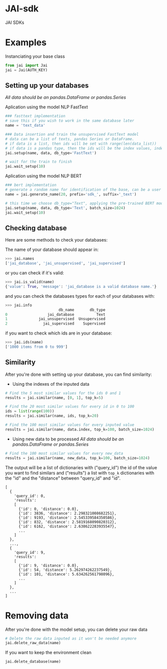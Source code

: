 # JAI-sdk
JAI SDKs

# Examples
Instanciating your base class
```python
from jai import Jai
jai = Jai(AUTH_KEY)
```

## Setting up your databases

*All data should be an pandas.DataFrame or pandas.Series*

Aplication using the model NLP FastText
```python
### fasttext implementation
# save this if you wish to work in the same database later
name = 'text_data'

### Data insertion and train the unsupervised FastText model
# data can be a list of texts, pandas Series or DataFrame.
# if data is a list, then ids will be set with range(len(data_list))
# if data is a pandas type, then the ids will be the index values, index must not contain duplicated values
jai.setup(name, data, db_type='FastText')

# wait for the train to finish
jai.wait_setup(10)
```

Aplication using the model NLP BERT
```python
### bert implementation
# generate a random name for identification of the base, can be a user input
name = jai.generate_name(20, prefix='sdk_', suffix='_text')

# this time we choose db_type="Text", applying the pre-trained BERT model
jai.setup(name, data, db_type='Text', batch_size=1024)
jai.wait_setup(10)
```

## Checking database

Here are some methods to check your databases:

The name of your database should appear in:

```python
>>> jai.names
['jai_database', 'jai_unsupervised', 'jai_supervised']
```

or you can check if it's valid:

```python
>>> jai.is_valid(name)
{'value': True, 'message': 'jai_database is a valid database name.'}
```


and you can check the databases types for each of your databases with:

```python
>>> jai.info
                        db_name       db_type
0                  jai_database          Text
1              jai_unsupervised  Unsupervised
2                jai_supervised    Supervised
```

if you want to check which ids are in your database:

```python
>>> jai.ids(name)
['1000 items from 0 to 999']
```

## Similarity
After you're done with setting up your database, you can find similarity:

- Using the indexes of the inputed data
```python
# Find the 5 most similar values for the ids 0 and 1
results = jai.similar(name, [0, 1], top_k=5)

# Find the 20 most similar values for every id in 0 to 100
ids = list(range(100))
results = jai.similar(name, ids, top_k=20)

# Find the 100 most similar values for every inputed value
results = jai.similar(name, data.index, top_k=100, batch_size=1024)
```

- Using new data to be processed
*All data should be an pandas.DataFrame or pandas.Series*
```python
# Find the 100 most similar values for every new_data
results = jai.similar(name, new_data, top_k=100, batch_size=1024)
```

The output will be a list of dictionaries with ("query_id") the id of the value you want to find similars and ("results") a list with `top_k` dictionaries with the "id" and the "distance" between "query_id" and "id".
```
[
  {
    'query_id': 0,
    'results':
    [
      {'id': 0, 'distance': 0.0},
      {'id': 3836, 'distance': 2.298321008682251},
      {'id': 9193, 'distance': 2.545339584350586},
      {'id': 832, 'distance': 2.5819168090820312},
      {'id': 6162, 'distance': 2.638622283935547},
      ...
    ]
  },
  ...,
  {
    'query_id': 9,
    'results':
    [
      {'id': 9, 'distance': 0.0},
      {'id': 54, 'distance': 5.262974262237549},
      {'id': 101, 'distance': 5.634262561798096},
      ...
    ]
  },
  ...
]
```

# Removing data

After you're done with the model setup, you can delete your raw data
```python
# Delete the raw data inputed as it won't be needed anymore
jai.delete_raw_data(name)
```

If you want to keep the environment clean
``` python
jai.delete_database(name)
```
